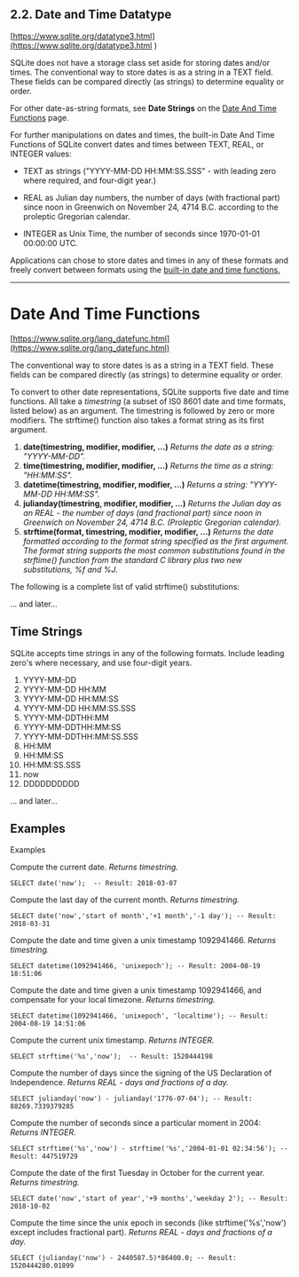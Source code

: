 
## 2.2. Date and Time Datatype

[https://www.sqlite.org/datatype3.html](https://www.sqlite.org/datatype3.html
)

SQLite does not have a storage class set aside for storing dates and/or times. 
The conventional way to store dates is as a string in a TEXT field. 
These fields can be compared directly (as strings) to determine equality or order. 

For other date-as-string formats, see **Date Strings** on the [Date And Time Functions](https://www.sqlite.org/lang_datefunc.html) page. 

For further manipulations on dates and times, the built-in Date And Time Functions of SQLite convert dates and times between TEXT, REAL, or INTEGER values:

  * TEXT as strings ("YYYY-MM-DD HH:MM:SS.SSS" - with leading zero where required, and four-digit year.)
  
  * REAL as Julian day numbers, the number of days (with fractional part) since noon in Greenwich on November 24, 4714 B.C. 
    according to the proleptic Gregorian calendar.
  * INTEGER as Unix Time, the number of seconds since 1970-01-01 00:00:00 UTC.
    
Applications can chose to store dates and times in any of these formats and freely convert between formats using the [built-in date and time functions.](https://www.sqlite.org/lang_datefunc.html)

---------------------------


# Date And Time Functions

[https://www.sqlite.org/lang_datefunc.html](https://www.sqlite.org/lang_datefunc.html)

The conventional way to store dates is as a string in a TEXT field. 
These fields can be compared directly (as strings) to determine equality or order.

To convert to other date representations, SQLite supports five date and time functions. All take a *timestring* (a subset of IS0 8601 date and time formats, listed below) as an argument. The timestring is followed by zero or more modifiers. The strftime() function also takes a format string as its first argument.

  1. **date(**timestring, modifier, modifier, ...**)** *Returns the date as a string: "YYYY-MM-DD".*
  2. **time(**timestring, modifier, modifier, ...**)** *Returns the time as a string: "HH:MM:SS".*
  3. **datetime(**timestring, modifier, modifier, ...**)** *Returns a string: "YYYY-MM-DD HH:MM:SS".*
  4. **julianday(**timestring, modifier, modifier, ...**)** *Returns the Julian day as an REAL - the number of days (and fractional part) since noon in Greenwich on November 24, 4714 B.C. (Proleptic Gregorian calendar).*
  5. **strftime(**format, timestring, modifier, modifier, ...**)** *Returns the date formatted according to the format string specified as the first argument. The format string supports the most common substitutions found in the strftime() function from the standard C library plus two new substitutions, %f and %J.*
  
The following is a complete list of valid strftime() substitutions: 
   
... and later...

## Time Strings

SQLite accepts time strings in any of the following formats.
Include leading zero's where necessary, and use four-digit years.

1. YYYY-MM-DD
2. YYYY-MM-DD HH:MM
3. YYYY-MM-DD HH:MM:SS
1. YYYY-MM-DD HH:MM:SS.SSS
1. YYYY-MM-DDTHH:MM
1. YYYY-MM-DDTHH:MM:SS
1. YYYY-MM-DDTHH:MM:SS.SSS
1. HH:MM
1. HH:MM:SS
1. HH:MM:SS.SSS
1. now
1. DDDDDDDDDD 

... and later...

## Examples

Examples

Compute the current date. *Returns timestring.*

    SELECT date('now');  -- Result: 2018-03-07

Compute the last day of the current month. *Returns timestring.*

    SELECT date('now','start of month','+1 month','-1 day'); -- Result: 2018-03-31

Compute the date and time given a unix timestamp 1092941466. *Returns timestring.*

    SELECT datetime(1092941466, 'unixepoch'); -- Result: 2004-08-19 18:51:06

Compute the date and time given a unix timestamp 1092941466, and compensate for your local timezone. *Returns timestring.*

    SELECT datetime(1092941466, 'unixepoch', 'localtime'); -- Result: 2004-08-19 14:51:06

Compute the current unix timestamp. *Returns INTEGER.*

    SELECT strftime('%s','now');  -- Result: 1520444198

Compute the number of days since the signing of the US Declaration of Independence.  *Returns REAL - days and fractions of a day.*

    SELECT julianday('now') - julianday('1776-07-04'); -- Result: 88269.7339379285

Compute the number of seconds since a particular moment in 2004:  *Returns INTEGER.*

    SELECT strftime('%s','now') - strftime('%s','2004-01-01 02:34:56'); -- Result: 447519729

Compute the date of the first Tuesday in October for the current year. *Returns timestring.*

    SELECT date('now','start of year','+9 months','weekday 2'); -- Result: 2018-10-02

Compute the time since the unix epoch in seconds (like strftime('%s','now') except includes fractional part). *Returns REAL - days and fractions of a day.*

    SELECT (julianday('now') - 2440587.5)*86400.0; -- Result: 1520444280.01899
